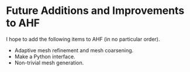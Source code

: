 Future Additions and Improvements to AHF
========================================

I hope to add the following items to AHF (in no particular order).

* Adaptive mesh refinement and mesh coarsening.
* Make a Python interface.
* Non-trivial mesh generation.
